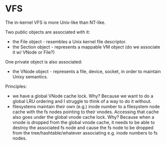 VFS
===

The in-kernel VFS is more Unix-like than NT-like.

Two public objects are associated with it:
 - the File object - resembles a Unix kernel file descriptor.
 - the Section object - represents a mappable VM object (do we associate it w/ VNode or File?)

One private object is also associated:
 - the VNode object - represents a file, device, socket, in order to maintain Unixy semantics.

Principles:
 - we have a global VNode cache lock. Why? Because we want to do a global LRU
 ordering and I struggle to think of a way to do it without.
 - filesystems maintain their own (e.g.) inode number to a filesystem node cache
 with the fs nodes pointing to their vnodes. Accessing that cache also goes
 under the global vnode cache lock. Why? Because when a vnode is dropped from
 the global vnode cache, it needs to be able to destroy the associated fs node
 and cause the fs node to be dropped from the tree/hashtable/whatever associating
 e.g. inode numbers to fs nodes.